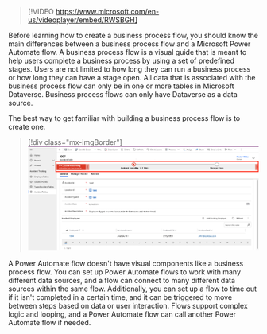 > [!VIDEO https://www.microsoft.com/en-us/videoplayer/embed/RWSBGH]

Before learning how to create a business process flow, you should know the main differences between a business process flow and a Microsoft Power Automate flow. A business process flow is a visual guide that is meant to help users complete a business process by using a set of predefined stages. Users are not limited to how long they can run a business process or how long they can have a stage open. All data that is associated with the business process flow can only be in one or more tables in Microsoft Dataverse. Business process flows can only have Dataverse as a data source.

The best way to get familiar with building a business process flow is to create one.

> [!div class="mx-imgBorder"]
> [![Screenshot of an example business process flow.](../media/business-process-flow.png)](../media/business-process-flow.png#lightbox)

A Power Automate flow doesn't have visual components like a business process flow. You can set up Power Automate flows to work with many different data sources, and a flow can connect to many different data sources within the same flow. Additionally, you can set up a flow to time out if it isn't completed in a certain time, and it can be triggered to move between steps based on data or user interaction. Flows support complex logic and looping, and a Power Automate flow can call another Power Automate flow if needed.
